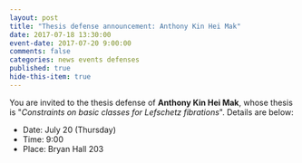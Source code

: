 ```yaml
---
layout: post
title: "Thesis defense announcement: Anthony Kin Hei Mak"
date: 2017-07-18 13:30:00
event-date: 2017-07-20 9:00:00
comments: false
categories: news events defenses
published: true
hide-this-item: true
---
```


You are invited to the thesis defense of **Anthony Kin Hei Mak**, whose thesis is "_Constraints on basic classes for Lefschetz fibrations_". Details are below:

- Date: July 20 (Thursday)
- Time: 9:00
- Place: Bryan Hall 203
